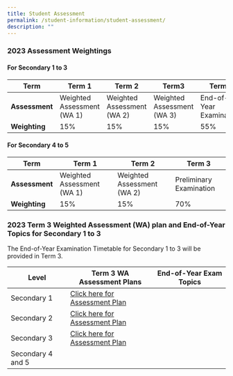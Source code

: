 ```yaml
---
title: Student Assessment
permalink: /student-information/student-assessment/
description: ""
---
```

### 2023 Assessment Weightings

#### For Secondary 1 to 3

|**Term**|Term 1|Term 2|Term3|Term4|
|---|---|---|---|---|
|**Assessment**|Weighted Assessment (WA 1)|Weighted Assessment (WA 2)|Weighted Assessment (WA 3)|End-of-Year Examination|
|**Weighting**|15%|15%|15%|55%|


#### For Secondary 4 to 5

|**Term**|  Term 1  |  Term 2  |  Term 3  |
|---|---|---|---|
|**Assessment**|Weighted Assessment (WA 1)|Weighted Assessment (WA 2)|Preliminary Examination|
|**Weighting**|15%|15%|70%|




### 2023 Term 3 Weighted Assessment (WA) plan and End-of-Year Topics for Secondary 1 to 3

The End-of-Year Examination Timetable for Secondary 1 to 3 will be provided in Term 3.

|Level|Term 3 WA <br> Assessment Plans| End-of-Year Exam Topics|
|---|---|---|
| Secondary 1 | [Click here for Assessment Plan](/files/Assessment%20Matters/semester%202%20sec%201%20weighted%20assessment%20plan.pdf) | 
|Secondary 2 | [Click here for Assessment Plan](/files/Assessment%20Matters/semester%202%20sec%202%20weighted%20assessment%20plan.pdf) |
|Secondary 3 |  [Click here for Assessment Plan](/files/Assessment%20Matters/semester%202%20sec%203%20weighted%20assessment%20plan.pdf) |
|Secondary 4 and 5 |   |